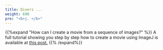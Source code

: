 ```yaml
---
title: Divers ...
weight: 690
pre: "<b>j. </b>"
---
```


{{%expand "How can I create a movie from a sequence of images?" %}}
A full tutorial showing you step by step how to create a movie using ImageJ is available at <a href='https://jeanbilheux.pages.ornl.gov/post/create_movie/'>
this post.</a>
{{% /expand%}}

